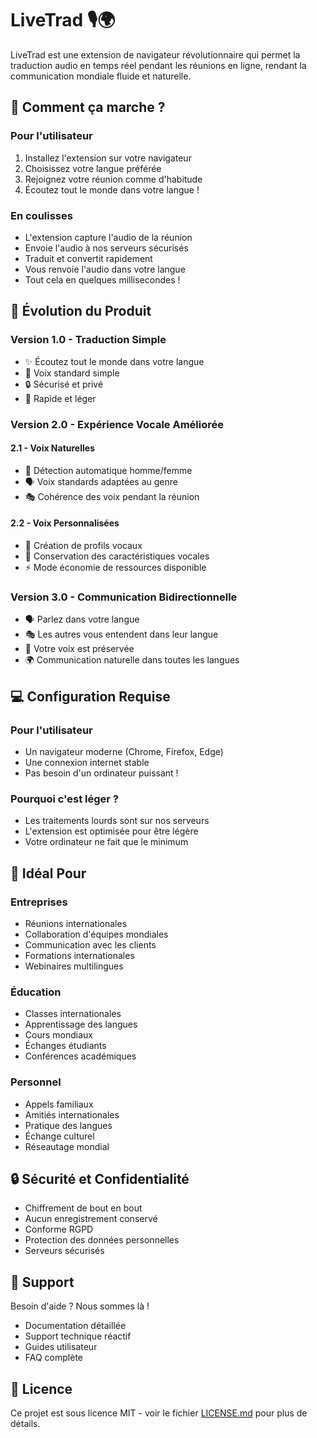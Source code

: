 # LiveTrad 🎙️🌍

LiveTrad est une extension de navigateur révolutionnaire qui permet la traduction audio en temps réel pendant les réunions en ligne, rendant la communication mondiale fluide et naturelle.

## 🌟 Comment ça marche ?

### Pour l'utilisateur
1. Installez l'extension sur votre navigateur
2. Choisissez votre langue préférée
3. Rejoignez votre réunion comme d'habitude
4. Écoutez tout le monde dans votre langue !

### En coulisses
- L'extension capture l'audio de la réunion
- Envoie l'audio à nos serveurs sécurisés
- Traduit et convertit rapidement
- Vous renvoie l'audio dans votre langue
- Tout cela en quelques millisecondes !

## 🚀 Évolution du Produit

### Version 1.0 - Traduction Simple
- ✨ Écoutez tout le monde dans votre langue
- 🎯 Voix standard simple
- 🔒 Sécurisé et privé
- 🚀 Rapide et léger

### Version 2.0 - Expérience Vocale Améliorée
#### 2.1 - Voix Naturelles
- 👥 Détection automatique homme/femme
- 🗣️ Voix standards adaptées au genre
- 🎭 Cohérence des voix pendant la réunion

#### 2.2 - Voix Personnalisées
- 🎨 Création de profils vocaux
- 🎯 Conservation des caractéristiques vocales
- ⚡ Mode économie de ressources disponible

### Version 3.0 - Communication Bidirectionnelle
- 🗣️ Parlez dans votre langue
- 🎭 Les autres vous entendent dans leur langue
- 🎨 Votre voix est préservée
- 🌍 Communication naturelle dans toutes les langues

## 💻 Configuration Requise

### Pour l'utilisateur
- Un navigateur moderne (Chrome, Firefox, Edge)
- Une connexion internet stable
- Pas besoin d'un ordinateur puissant !

### Pourquoi c'est léger ?
- Les traitements lourds sont sur nos serveurs
- L'extension est optimisée pour être légère
- Votre ordinateur ne fait que le minimum

## 🎯 Idéal Pour

### Entreprises
- Réunions internationales
- Collaboration d'équipes mondiales
- Communication avec les clients
- Formations internationales
- Webinaires multilingues

### Éducation
- Classes internationales
- Apprentissage des langues
- Cours mondiaux
- Échanges étudiants
- Conférences académiques

### Personnel
- Appels familiaux
- Amitiés internationales
- Pratique des langues
- Échange culturel
- Réseautage mondial

## 🔒 Sécurité et Confidentialité

- Chiffrement de bout en bout
- Aucun enregistrement conservé
- Conforme RGPD
- Protection des données personnelles
- Serveurs sécurisés

## 🤝 Support

Besoin d'aide ? Nous sommes là !
- Documentation détaillée
- Support technique réactif
- Guides utilisateur
- FAQ complète

## 📄 Licence

Ce projet est sous licence MIT - voir le fichier [LICENSE.md](LICENSE.md) pour plus de détails.

